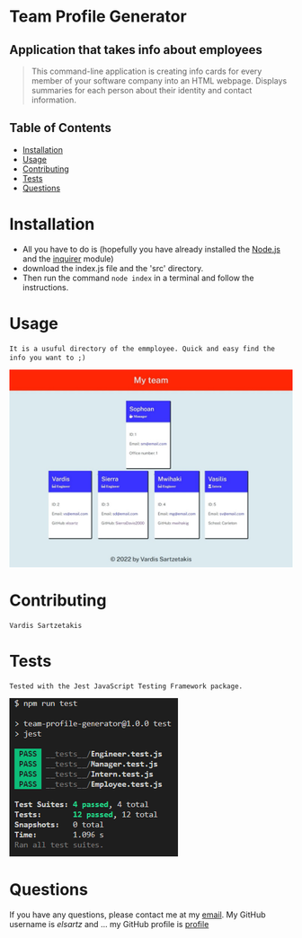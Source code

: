  
  # Team Profile Generator
  
  ## Application that takes info about employees
  
  > This command-line application is creating info cards for every member of your software company into an HTML webpage. Displays summaries for each person about their identity and contact information. 

  ## Table of Contents
  - [Installation](#installation)
  - [Usage](#usage)
  - [Contributing](#contributing)
  - [Tests](#tests)
  - [Questions](#questions)

  # Installation
   - All you have to do is (hopefully you have already installed the [Node.js](https://nodejs.org/en/download/) and the [inquirer](https://www.npmjs.com/package/inquirer) module) 
   - download the index.js file and the 'src' directory. 
   - Then run the command ```node index``` in a terminal and follow the instructions.

  # Usage
    It is a usuful directory of the emmployee. Quick and easy find the info you want to ;)
   ![Screenshot](https://github.com/elsartz/team-profile-generator/blob/main/screenshoot.jpeg)

  # Contributing
    Vardis Sartzetakis
   
   

  # Tests
    Tested with the Jest JavaScript Testing Framework package.
   ![Tests](https://github.com/elsartz/team-profile-generator/blob/main/Screenshot%20of%20tests.png)

  # Questions
  If you have any questions, please contact me at my [email](mailto:elsartz@gmail.com).
  My GitHub username is *elsartz* and ...
  my GitHub profile is [profile](http://github.com/elsartz)
